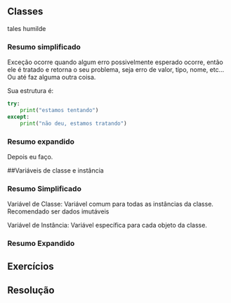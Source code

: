 ## Classes
tales humilde

### Resumo simplificado

Exceção ocorre quando algum erro possivelmente esperado ocorre, então ele é tratado e retorna o seu problema, seja erro de valor, tipo, nome, etc... Ou até faz alguma outra coisa.

Sua estrutura é: <br>
~~~python
try:
    print("estamos tentando")
except:
    print("não deu, estamos tratando")
~~~

### Resumo expandido

Depois eu faço.

##Variáveis de classe e instância

### Resumo Simplificado
Variável de Classe:
Variável comum para todas as instâncias da classe. Recomendado ser dados imutáveis

Variável de Instância:
Variável específica para cada objeto da classe.

### Resumo Expandido

## Exercícios

## Resolução
